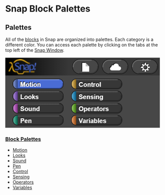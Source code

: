 # Snap Block Palettes

## Palettes

All of the [blocks](../../glossaryv2.md#block) in Snap are organized into palettes. Each category is a different color. You can access each palette by clicking on the tabs at the top left of the [Snap Window](../snap-window.md).

![](../../.gitbook/assets/categories.png)

### [Block Palettes](./)

* [Motion](motion.md)
* [Looks](looks.md)
* [Sound](sound.md)
* [Pen](pen.md)
* [Control](control.md)
* [Sensing](sensing.md)
* [Operators](operators.md)
* [Variables](variables.md)

